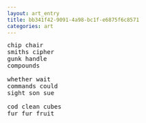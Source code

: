 ```yaml
---
layout: art_entry 
title: bb341f42-9091-4a98-bc1f-e6875f6c8571
categories: art
---
```

<!-- !-->

<pre class='poem'>
chip chair
smiths cipher
gunk handle 
compounds

whether wait
commands could
sight son sue

cod clean cubes
fur fur fruit
</pre>
